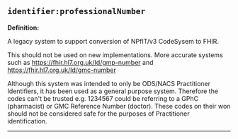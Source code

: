 ## `identifier:professionalNumber`

<b>Definition:</b>

A legacy system to support conversion of NPfIT/v3 CodeSysem to FHIR.

This should not be used on new implementations. More accurate systems such as https://fhir.hl7.org.uk/Id/gmp-number and https://fhir.hl7.org.uk/Id/gmc-number

Although this system was intended to only be ODS/NACS Practitioner Identifiers, it has been used as a general purpose system. Therefore the codes can't be trusted e.g. 1234567 could be referring to a GPhC (pharmacist) or GMC Reference Number (doctor). These codes on their won should not be considered safe for the purposes of Practitioner identification.

---

